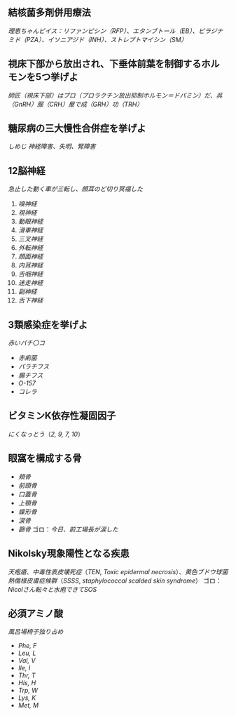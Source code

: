 ## 結核菌多剤併用療法
*理恵ちゃんピイス：リファンピシン（RFP）、エタンブトール（EB）、ピラジナミド（PZA）、イソニアジド（INH）、ストレプトマイシン（SM）*

## 視床下部から放出され、下垂体前葉を制御するホルモンを5つ挙げよ
*師匠（視床下部）はプロ（プロラクチン放出抑制ホルモン＝ドパミン）だ、呉（GnRH）服（CRH）屋で成（GRH）功（TRH）*

## 糖尿病の三大慢性合併症を挙げよ
*しめじ*
*神経障害、失明、腎障害*

## 12脳神経
*急止した動く車が三転し、顔耳のど切り冥福した*
1. *嗅神経*
2. *視神経*
3. *動眼神経*
4. *滑車神経*
5. *三叉神経*
6. *外転神経*
7. *顔面神経*
8. *内耳神経*
9. *舌咽神経*
10. *迷走神経*
11. *副神経*
12. *舌下神経*

## 3類感染症を挙げよ
*赤いパチ〇コ*
- *赤痢菌*
- *パラチフス*
- *腸チフス*
- *O-157*
- *コレラ*

## ビタミンK依存性凝固因子
*にくなっとう*（*2, 9, 7, 10*）

## 眼窩を構成する骨
- *頬骨*
- *前頭骨*
- *口蓋骨*
- *上顎骨*
- *蝶形骨*
- *涙骨*
- *篩骨*
ゴロ：*今日、前工場長が涙した*

## Nikolsky現象陽性となる疾患
*天疱瘡*、*中毒性表皮壊死症*（*TEN*, *Toxic epidermal necrosis*）、*黄色ブドウ球菌熱傷様皮膚症候群*（*SSSS*, *staphylococcal scalded skin syndrome*）
ゴロ：*Nicolさん転々と水疱できてSOS*
## 必須アミノ酸
*風呂場椅子独り占め*
- *Phe, F*
- *Leu, L*
- *Val, V*
- *Ile, I*
- *Thr, T*
- *His, H*
- *Trp, W*
- *Lys, K*
- *Met, M*